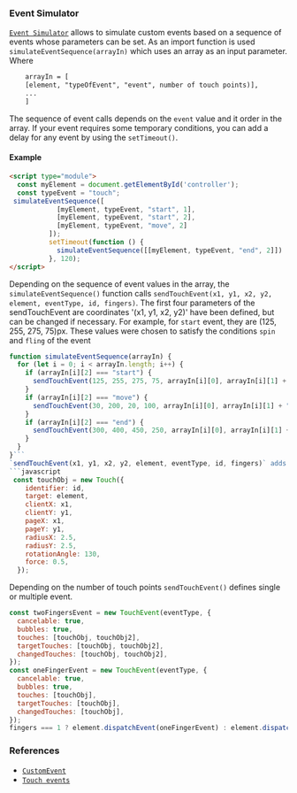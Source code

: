 ### Event Simulator
[`Event Simulator`](https://github.com/Halochkin/Components/blob/master/Gestures/EventSimulator/src/EventSimulator.js) allows to simulate custom events based on a sequence of events whose parameters can be set.
As an import function is used `simulateEventSequence(arrayIn)` which uses an array as an input parameter.
Where 
```html
    arrayIn = [
    [element, "typeOfEvent", "event", number of touch points)],
    ...
    ]
```
The sequence of event calls depends on the `event` value and it order in the array.
If your event requires some temporary conditions, you can add a delay for any event by using the `setTimeout()`.
#### Example

```html
<script type="module">
  const myElement = document.getElementById('controller');
  const typeEvent = "touch";
 simulateEventSequence([
            [myElement, typeEvent, "start", 1],
            [myElement, typeEvent, "start", 2],
            [myElement, typeEvent, "move", 2]
          ]);
          setTimeout(function () {
            simulateEventSequence([[myElement, typeEvent, "end", 2]])
          }, 120); 
</script>
```
Depending on the sequence of event values in the array, the `simulateEventSequence()` function calls
`sendTouchEvent(x1, y1, x2, y2, element, eventType, id, fingers)`.
The first four parameters of the sendTouchEvent are coordinates '(x1, y1, x2, y2)' have been defined, but can be changed if necessary.
For example, for `start` event, they are (125, 255, 275, 75)px.
These values were chosen to satisfy the conditions `spin` and `fling` of the event
```javascript
function simulateEventSequence(arrayIn) {
  for (let i = 0; i < arrayIn.length; i++) {
    if (arrayIn[i][2] === "start") {
      sendTouchEvent(125, 255, 275, 75, arrayIn[i][0], arrayIn[i][1] + "start", i, arrayIn[i][3]);
    }
    if (arrayIn[i][2] === "move") {
      sendTouchEvent(30, 200, 20, 100, arrayIn[i][0], arrayIn[i][1] + "move", i, arrayIn[i][3]);
    }
    if (arrayIn[i][2] === "end") {
      sendTouchEvent(300, 400, 450, 250, arrayIn[i][0], arrayIn[i][1] + "end", i, arrayIn[i][3]);
    }
  }
}```
`sendTouchEvent(x1, y1, x2, y2, element, eventType, id, fingers)` adds the following values for events.
```javascript
 const touchObj = new Touch({
    identifier: id,
    target: element,
    clientX: x1,
    clientY: y1,
    pageX: x1,
    pageY: y1,
    radiusX: 2.5,
    radiusY: 2.5,
    rotationAngle: 130,
    force: 0.5,
  });
  ```
  Depending on the number of touch points `sendTouchEvent()` defines single or multiple event.
  ```javascript
  const twoFingersEvent = new TouchEvent(eventType, {
    cancelable: true,
    bubbles: true,
    touches: [touchObj, touchObj2],
    targetTouches: [touchObj, touchObj2],
    changedTouches: [touchObj, touchObj2],
  });
  const oneFingerEvent = new TouchEvent(eventType, {
    cancelable: true,                                 
    bubbles: true,                                       
    touches: [touchObj],
    targetTouches: [touchObj],
    changedTouches: [touchObj],
  });
  fingers === 1 ? element.dispatchEvent(oneFingerEvent) : element.dispatchEvent(twoFingersEvent);
  ```
  ### References
  * [`CustomEvent`](https://developer.mozilla.org/en-US/docs/Web/API/CustomEvent)
  * [`Touch events`](https://developer.mozilla.org/en-US/docs/Web/API/Touch_events)
